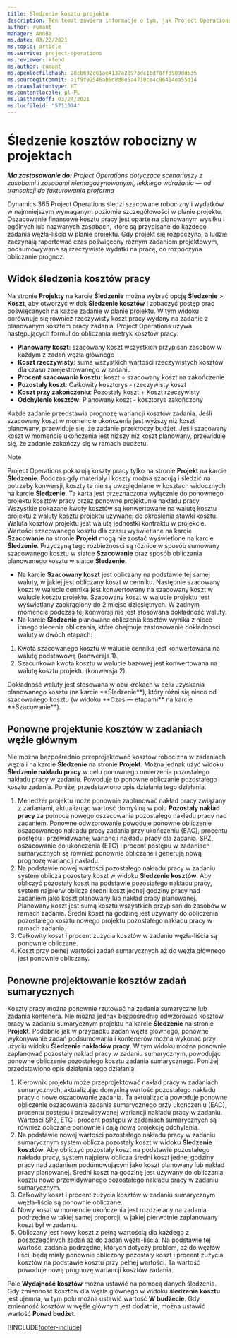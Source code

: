 ```yaml
---
title: Śledzenie kosztu projektu
description: Ten temat zawiera informacje o tym, jak Project Operations śledzą postęp w stosunku do kosztów pracy i wydatków na projekt.
author: rumant
manager: AnnBe
ms.date: 03/22/2021
ms.topic: article
ms.service: project-operations
ms.reviewer: kfend
ms.author: rumant
ms.openlocfilehash: 28cb692c61ae4137a28973dc1bd70ffd989dd535
ms.sourcegitcommit: a1f9f92546ab5d8d8e5a4710ce4c96414ea55d14
ms.translationtype: HT
ms.contentlocale: pl-PL
ms.lasthandoff: 03/24/2021
ms.locfileid: "5711074"
---
```

# <a name="labor-cost-tracking-on-projects"></a>Śledzenie kosztów robocizny w projektach

_**Ma zastosowanie do:** Project Operations dotyczące scenariuszy z zasobami i zasobami niemagazynowanymi, lekkiego wdrażania — od transakcji do fakturowania proforma_

Dynamics 365 Project Operations śledzi szacowane robocizny i wydatków w najmniejszym wymaganym poziomie szczegółowości w planie projektu. Oszacowanie finansowe kosztu pracy jest oparte na planowanym wysiłku i ogólnych lub nazwanych zasobach, które są przypisane do każdego zadania węzła-liścia w planie projektu. Gdy projekt się rozpoczyna, a ludzie zaczynają raportować czas poświęcony różnym zadaniom projektowym, podsumowywane są rzeczywiste wydatki na pracę, co rozpoczyna obliczanie prognoz.

## <a name="labor-cost-tracking-view"></a>Widok śledzenia kosztów pracy

Na stronie **Projekty** na karcie **Śledzenie** można wybrać opcję **Śledzenie** > **Koszt**, aby otworzyć widok **Śledzenie kosztów** i zobaczyć postęp prac poświęcanych na każde zadanie w planie projektu. W tym widoku porównuje się również rzeczywisty koszt pracy wydany na zadanie z planowanym kosztem pracy zadania. Project Operations używa następujących formuł do obliczania metryk kosztów pracy:

- **Planowany koszt**: szacowany koszt wszystkich przypisań zasobów w każdym z zadań węzła głównego
- **Koszt rzeczywisty**: suma wszystkich wartości rzeczywistych kosztów dla czasu zarejestrowanego w zadaniu
- **Procent szacowania kosztu**: koszt ÷ szacowany koszt na zakończenie
- **Pozostały koszt**: Całkowity kosztorys - rzeczywisty koszt
- **Koszt przy zakończeniu**: Pozostały koszt + Koszt rzeczywisty
- **Odchylenie kosztów**: Planowany koszt - kosztorys zakończony

Każde zadanie przedstawia prognozę wariancji kosztów zadania. Jeśli szacowany koszt w momencie ukończenia jest wyższy niż koszt planowany, przewiduje się, że zadanie przekroczy budżet. Jeśli szacowany koszt w momencie ukończenia jest niższy niż koszt planowany, przewiduje się, że zadanie zakończy się w ramach budżetu.

>[!NOTE]
> Project Operations pokazują koszty pracy tylko na stronie **Projekt** na karcie **Śledzenie**. Podczas gdy materiały i koszty można szacują i śledzić na potrzeby konwersji, koszty te nie są uwzględniane w kosztach widocznych na karcie **Śledzenie**. Ta karta jest przeznaczona wyłącznie do ponownego projektu kosztów pracy przez ponowne projektunie nakładu pracy.
Wszystkie pokazane kwoty kosztów są konwertowane na walutę kosztu projektu z waluty kosztu projektu używanej do określenia stawki kosztu. Waluta kosztów projektu jest walutą jednostki kontraktu w projekcie. Wartości szacowanego kosztu dla czasu wyświetlane na karcie **Szacowanie** na stronie **Projekt** mogą nie zostać wyświetlone na karcie **Śledzenie**. Przyczyną tego rozbieżności są różnice w sposób sumowany szacowanego kosztu w siatce **Szacowanie** oraz sposób obliczania planowanego kosztu w siatce **Śledzenie**. 
>
> - Na karcie **Szacowany koszt** jest obliczany na podstawie tej samej waluty, w jakiej jest obliczany koszt w cenniku. Następnie szacowany koszt w walucie cennika jest konwertowany na szacowany koszt w walucie kosztu projektu. Szacowany koszt w walucie projektu jest wyświetlany zaokrąglony do 2 miejsc dziesiętnych. W żadnym momencie podczas tej konwersji nie jest stosowana dokładność waluty. 
> - Na karcie **Śledzenie** planowane obliczenia kosztów wynika z nieco innego zlecenia obliczania, które obejmuje zastosowanie dokładności waluty w dwóch etapach: 
   ><ol>
   ><li>Kwota szacowanego kosztu w walucie cennika jest konwertowana na walutę podstawową (konwersja 1).</li>
   ><li>Szacunkowa kwota kosztu w walucie bazowej jest konwertowana na walutę kosztu projektu (konwersja 2). </li>
   ></ol>
   >Dokładność waluty jest stosowana w obu krokach w celu uzyskania planowanego kosztu (na karcie **Śledzenie**), który różni się nieco od szacowanego kosztu (w widoku **Czas — etapami** na karcie **Szacowanie**). 
   
## <a name="reprojecting-costs-on-leaf-node-tasks"></a>Ponowne projektunie kosztów w zadaniach węźle głównym

Nie można bezpośrednio przeprojektować kosztów robocizna w zadaniach węzła i na karcie **Śledzenie** na stronie **Projekt**. Można jednak użyć widoku **Śledzenie nakładu pracy** w celu ponownego omierzenia pozostałego nakładu pracy w zadaniu. Powoduje to ponowne obliczanie pozostałego kosztu zadania. Poniżej przedstawiono opis działania tego działania.

1. Menedżer projektu może ponownie zaplanować nakład pracy związany z zadaniami, aktualizując wartość domyślną w polu **Pozostały nakład pracy** za pomocą nowego oszacowania pozostałego nakładu pracy nad zadaniem. Ponowne odwzorowanie powoduje ponowne obliczenie oszacowanego nakładu pracy zadania przy ukończeniu (EAC), procentu postępu i przewidywanej wariancji nakładu pracy dla zadania. SPZ, oszacowanie do ukończenia (ETC) i procent postępu w zadaniach sumarycznych są również ponownie obliczane i generują nową prognozę wariancji nakładu.
2. Na podstawie nowej wartości pozostałego nakładu pracy w zadaniu system oblicza pozostały koszt w widoku **Śledzenie kosztów**. Aby obliczyć pozostały koszt na podstawie pozostałego nakładu pracy, system najpierw oblicza średni koszt jednej godziny pracy nad zadaniem jako koszt planowany lub nakład pracy planowanej. Planowany koszt jest sumą kosztu wszystkich przypisań do zasobów w ramach zadania. Średni koszt na godzinę jest używany do obliczenia pozostałego kosztu nowego projektu pozostałego nakładu pracy w ramach zadania.
3. Całkowity koszt i procent zużycia kosztów w zadaniu węzła-liścia są ponownie obliczane.
4. Koszt przy pełnej wartości zadań sumarycznych aż do węzła głównego jest ponownie obliczany.

## <a name="reprojecting-costs-on-summary-tasks"></a>Ponowne projektowanie kosztów zadań sumarycznych

Koszty pracy można ponownie rzutować na zadania sumaryczne lub zadania kontenera. Nie można jednak bezpośrednio odwzorować kosztów pracy w zadaniu sumarycznym projektu na karcie **Śledzenie** na stronie **Projekt**. Podobnie jak w przypadku zadań węzła głównego, ponowne wykonywanie zadań podsumowania i kontenerów można wykonać przy użyciu widoku **Śledzenie nakładów pracy**. W tym widoku można ponownie zaplanować pozostały nakład pracy w zadaniu sumarycznym, powodując ponowne obliczenie pozostałego kosztu zadania sumarycznego. Poniżej przedstawiono opis działania tego działania.

1. Kierownik projektu może przeprojektować nakład pracy w zadaniach sumarycznych, aktualizując domyślną wartość pozostałego nakładu pracy o nowe oszacowanie zadania. Ta aktualizacja powoduje ponowne obliczenie oszacowania zadania sumarycznego przy ukończeniu (EAC), procentu postępu i przewidywanej wariancji nakładu pracy w zadaniu. Wartości SPZ, ETC i procent postępu w zadaniach sumarycznych są również obliczane ponownie i dają nową projekcję odchylenia.
2. Na podstawie nowej wartości pozostałego nakładu pracy w zadaniu sumarycznym system oblicza pozostały koszt w widoku **Śledzenie kosztów**. Aby obliczyć pozostały koszt na podstawie pozostałego nakładu pracy, system najpierw oblicza średni koszt jednej godziny pracy nad zadaniem podumowującym jako koszt planowany lub nakład pracy planowanej. Średni koszt na godzinę jest używany do obliczania kosztu nowo przewidywanego pozostałego nakładu pracy w zadaniu sumarycznym.
3. Całkowity koszt i procent zużycia kosztów w zadaniu sumarycznym węzła-liścia są ponownie obliczane.
4. Nowy koszt w momencie ukończenia jest rozdzielany na zadania podrzędne w takiej samej proporcji, w jakiej pierwotnie zaplanowany koszt był w zadaniu.
5. Obliczany jest nowy koszt z pełną wartością dla każdego z poszczególnych zadań aż do zadań węzła-liścia. Na podstawie tej wartości zadania podrzędne, których dotyczy problem, aż do węzłów liści, będą miały ponownie obliczony pozostały koszt i procent zużycia kosztów na podstawie kosztu przy pełnej wartości. Ta wartość powoduje nową prognozę wariancji kosztów zadania. 


Pole **Wydajność kosztów** można ustawić na pomocą danych śledzenia. Gdy zmienność kosztów dla węzła głównego w widoku **śledzenia kosztu** jest ujemna, w tym polu można ustawić wartość **W budżecie**. Gdy zmienność kosztów w węźle głównym jest dodatnia, można ustawić wartość **Ponad budżet**.


[!INCLUDE[footer-include](../includes/footer-banner.md)]
